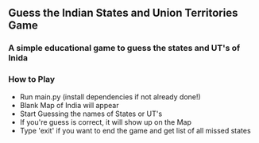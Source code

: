 ## Guess the Indian States and Union Territories Game

### A simple educational game to guess the states and UT's of Inida

### How to Play

- Run main.py (install dependencies if not already done!)
- Blank Map of India will appear
- Start Guessing the names of States or UT's
- If you're guess is correct, it will show up on the Map
- Type 'exit' if you want to end the game and get list of all missed states